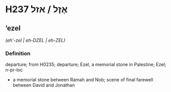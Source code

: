 # H237 אֶזֶל / אזל

## ʼezel

_(eh'-zel | eh-DZEL | eh-ZEL)_

### Definition

departure; from H0235; departure; Ezel, a memorial stone in Palestine; Ezel; n-pr-loc

- a memorial stone between Ramah and Nob; scene of final farewell between David and Jonathan
